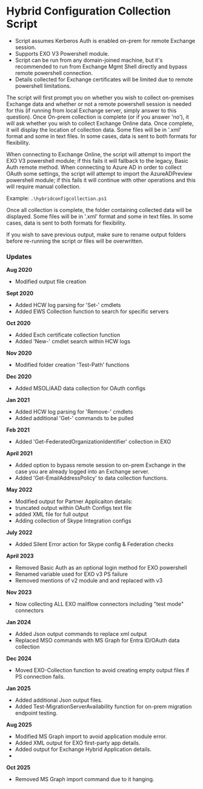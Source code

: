 # Hybrid Configuration Collection Script
- Script assumes Kerberos Auth is enabled on-prem for remote Exchange session.  
- Supports EXO V3 Powershell module.  
- Script can be run from any domain-joined machine, but it's recommended to run from Exchange Mgmt Shell directly and bypass remote powershell connection.  
- Details collected for Exchange certificates will be limited due to remote powershell limitations.  

The script will first prompt you on whether you wish to collect on-premises Exchange data and whether or not a remote powershell session is needed for this (if running from local Exchange server, simply answer to this question). 
Once On-prem collection is complete (or if you answer 'no'), it will ask whether you wish to collect Exchange Online data. 
Once complete, it will display the location of collection data. Some files will be in '.xml' format and some in text files. In some cases, data is sent to both formats for flexibility.

When connecting to Exchange Online, the script will attempt to import the EXO V3 powershell module; if this fails it will fallback to the legacy, Basic Auth remote method.
When connecting to Azure AD in order to collect OAuth some settings, the script will attempt to import the AzureADPreview powershell module; if this fails it will continue with other operations and this will require manual collection.

Example: `.\hybridconfigcollection.ps1`

Once all collection is complete, the folder containing collected data will be displayed. Some files will be in '.xml' format and some in text files. In some cases, data is sent to both formats for flexibility.

If you wish to save previous output, make sure to rename output folders before re-running the script or files will be overwritten.

### Updates
**Aug 2020**  
- Modified output file creation  

**Sept 2020**  
- Added HCW log parsing for 'Set-' cmdlets  
- Added EWS Collection function to search for specific servers  

**Oct 2020**  
- Added Exch certificate collection function  
- Added 'New-' cmdlet search within HCW logs  

**Nov 2020**  
- Modified folder creation 'Test-Path' functions  

**Dec 2020**  
- Added MSOL/AAD data collection for OAuth configs  

**Jan 2021**
- Added HCW log parsing for 'Remove-' cmdlets
- Added additional 'Get-' commands to be pulled

**Feb 2021**
- Added 'Get-FederatedOrganizationIdentifier' collection in EXO

**April 2021**
- Added option to bypass remote session to on-prem Exchange in the case you are already logged into an Exchange server.
- Added 'Get-EmailAddressPolicy' to data collection functions.

**May 2022**
- Modified output for Partner Applicaiton details:
- truncated output within OAuth Configs text file
- added XML file for full output
- Adding collection of Skype Integration configs

**July 2022**
- Added Silent Error action for Skype config & Federation checks

**April 2023**
- Removed Basic Auth as an optional login method for EXO powershell
- Renamed variable used for EXO v3 PS failure
- Removed mentions of v2 module and and replaced with v3

**Nov 2023**
- Now collecting ALL EXO mailflow connectors including "test mode" connectors

**Jan 2024**
- Added Json output commands to replace xml output
- Replaced MSO commands with MS Graph for Entra ID/OAuth data collection

 **Dec 2024**
 - Moved EXO-Collection function to avoid creating empty output files if PS connection fails.
   
**Jan 2025**
- Added additional Json output files.
- Added Test-MigrationServerAvailability function for on-prem migration endpoint testing.

**Aug 2025**
- Modified MS Graph import to avoid application module error.
- Added XML output for EXO first-party app details.
- Added output for Exchange Hybrid Application details.
- 
**Oct 2025**
- Removed MS Graph import command due to it hanging.
